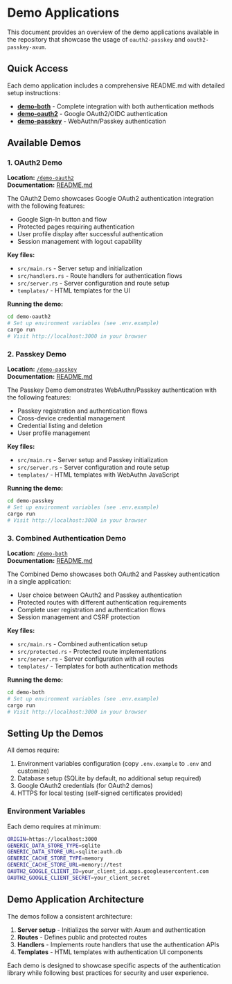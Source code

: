 # Demo Applications

This document provides an overview of the demo applications available in the repository that showcase the usage of `oauth2-passkey` and `oauth2-passkey-axum`.

## Quick Access

Each demo application includes a comprehensive README.md with detailed setup instructions:

- **[demo-both](../demo-both/README.md)** - Complete integration with both authentication methods
- **[demo-oauth2](../demo-oauth2/README.md)** - Google OAuth2/OIDC authentication
- **[demo-passkey](../demo-passkey/README.md)** - WebAuthn/Passkey authentication

## Available Demos

### 1. OAuth2 Demo

**Location:** [`/demo-oauth2`](../demo-oauth2/)  
**Documentation:** [README.md](../demo-oauth2/README.md)

The OAuth2 Demo showcases Google OAuth2 authentication integration with the following features:

* Google Sign-In button and flow
* Protected pages requiring authentication
* User profile display after successful authentication
* Session management with logout capability

**Key files:**

* `src/main.rs` - Server setup and initialization
* `src/handlers.rs` - Route handlers for authentication flows
* `src/server.rs` - Server configuration and route setup
* `templates/` - HTML templates for the UI

**Running the demo:**

```bash
cd demo-oauth2
# Set up environment variables (see .env.example)
cargo run
# Visit http://localhost:3000 in your browser
```

### 2. Passkey Demo

**Location:** [`/demo-passkey`](../demo-passkey/)  
**Documentation:** [README.md](../demo-passkey/README.md)

The Passkey Demo demonstrates WebAuthn/Passkey authentication with the following features:

* Passkey registration and authentication flows
* Cross-device credential management
* Credential listing and deletion
* User profile management

**Key files:**

* `src/main.rs` - Server setup and Passkey initialization
* `src/server.rs` - Server configuration and route setup
* `templates/` - HTML templates with WebAuthn JavaScript

**Running the demo:**

```bash
cd demo-passkey
# Set up environment variables (see .env.example)
cargo run
# Visit http://localhost:3000 in your browser
```

### 3. Combined Authentication Demo

**Location:** [`/demo-both`](../demo-both/)  
**Documentation:** [README.md](../demo-both/README.md)

The Combined Demo showcases both OAuth2 and Passkey authentication in a single application:

* User choice between OAuth2 and Passkey authentication
* Protected routes with different authentication requirements
* Complete user registration and authentication flows
* Session management and CSRF protection

**Key files:**

* `src/main.rs` - Combined authentication setup
* `src/protected.rs` - Protected route implementations
* `src/server.rs` - Server configuration with all routes
* `templates/` - Templates for both authentication methods

**Running the demo:**

```bash
cd demo-both
# Set up environment variables (see .env.example)
cargo run
# Visit http://localhost:3000 in your browser
```

## Setting Up the Demos

All demos require:

1. Environment variables configuration (copy `.env.example` to `.env` and customize)
2. Database setup (SQLite by default, no additional setup required)
3. Google OAuth2 credentials (for OAuth2 demos)
4. HTTPS for local testing (self-signed certificates provided)

### Environment Variables

Each demo requires at minimum:

```bash
ORIGIN=https://localhost:3000
GENERIC_DATA_STORE_TYPE=sqlite
GENERIC_DATA_STORE_URL=sqlite:auth.db
GENERIC_CACHE_STORE_TYPE=memory
GENERIC_CACHE_STORE_URL=memory://test
OAUTH2_GOOGLE_CLIENT_ID=your_client_id.apps.googleusercontent.com
OAUTH2_GOOGLE_CLIENT_SECRET=your_client_secret
```

## Demo Application Architecture

The demos follow a consistent architecture:

1. **Server setup** - Initializes the server with Axum and authentication
2. **Routes** - Defines public and protected routes
3. **Handlers** - Implements route handlers that use the authentication APIs
4. **Templates** - HTML templates with authentication UI components

Each demo is designed to showcase specific aspects of the authentication library while following best practices for security and user experience.
